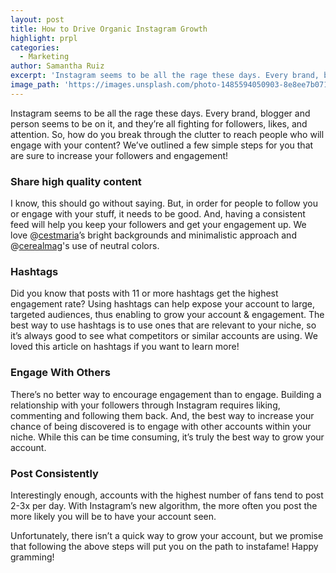 ```yaml
---
layout: post
title: How to Drive Organic Instagram Growth
highlight: prpl
categories:
  - Marketing
author: Samantha Ruiz
excerpt: 'Instagram seems to be all the rage these days. Every brand, blogger and person seems to be on it, and they’re all fighting for followers, likes, and attention.'
image_path: 'https://images.unsplash.com/photo-1485594050903-8e8ee7b071a8?dpr=2&auto=format&fit=crop&w=1500&h=1072&q=80&cs=tinysrgb&crop='
---
```



Instagram seems to be all the rage these days. Every brand, blogger and person seems to be on it, and they’re all fighting for followers, likes, and attention. So, how do you break through the clutter to reach people who will engage with your content? We’ve outlined a few simple steps for you that are sure to increase your followers and engagement!

### Share high quality content

I know, this should go without saying. But, in order for people to follow you or engage with your stuff, it needs to be good. And, having a consistent feed will help you keep your followers and get your engagement up. We love @[cestmaria](http://instagram.com/cestmaria)’s bright backgrounds and minimalistic approach and @[cerealmag](http://instagram.com/cerealmag)'s use of neutral colors.

### Hashtags

Did you know that posts with 11 or more hashtags get the highest engagement rate? Using hashtags can help expose your account to large, targeted audiences, thus enabling to grow your account & engagement. The best way to use hashtags is to use ones that are relevant to your niche, so it’s always good to see what competitors or similar accounts are using. We loved this article on hashtags if you want to learn more!

### Engage With Others

There’s no better way to encourage engagement than to engage. Building a relationship with your followers through Instagram requires liking, commenting and following them back. And, the best way to increase your chance of being discovered is to engage with other accounts within your niche. While this can be time consuming, it’s truly the best way to grow your account.

### Post Consistently

Interestingly enough, accounts with the highest number of fans tend to post 2-3x per day. With Instagram’s new algorithm, the more often you post the more likely you will be to have your account seen.
<br>

Unfortunately, there isn’t a quick way to grow your account, but we promise that following the above steps will put you on the path to instafame! Happy gramming!
